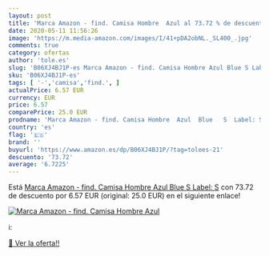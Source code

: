 ```yaml
---
layout: post
title: 'Marca Amazon - find. Camisa Hombre  Azul al 73.72 % de descuento'
date: 2020-05-11 11:56:26
image: 'https://m.media-amazon.com/images/I/41+pDA2obNL._SL400_.jpg'
comments: true
category: ofertas
author: 'tole.es'
slug: 'B06XJ4BJ1P-es Marca Amazon - find. Camisa Hombre Azul Blue S Label: S'
sku: 'B06XJ4BJ1P-es'
tags: [ '-','camisa','find.', ]
actualPrice: 6.57 EUR
currency: EUR
price: 6.57
comparePrice: 25.0 EUR
prodname: 'Marca Amazon - find. Camisa Hombre  Azul  Blue   S  Label: S'
country: 'es'
flag: '🇪🇸'
brand: ''
buyurl: 'https://www.amazon.es/dp/B06XJ4BJ1P/?tag=tolees-21'
descuento: '73.72'
average: '6.7225'
---
```


Está [Marca Amazon - find. Camisa Hombre  Azul  Blue   S  Label: S](https://www.amazon.es/dp/B06XJ4BJ1P/?tag=tolees-21) con 73.72 de descuento por 6.57 EUR (original: 25.0 EUR) en el siguiente enlace!

[![Marca Amazon - find. Camisa Hombre  Azul](https://m.media-amazon.com/images/I/41+pDA2obNL._SL400_.jpg)](https://www.amazon.es/dp/B06XJ4BJ1P/?tag=tolees-21)

ℹ️:


[🛒 Ver la oferta!!](https://www.amazon.es/dp/B06XJ4BJ1P/?tag=tolees-21)
